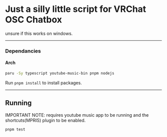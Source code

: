 # Just a silly little script for VRChat OSC Chatbox

unsure if this works on windows.

---

### Dependancies
#### Arch
```bash
paru -Sy typescript youtube-music-bin pnpm nodejs
```

Run `pnpm install` to install packages.

---
## Running
IMPORTANT NOTE: requires youtube music app to be running and the shortcuts(MPRIS) plugin to be enabled.
```bash
pnpm test
```
